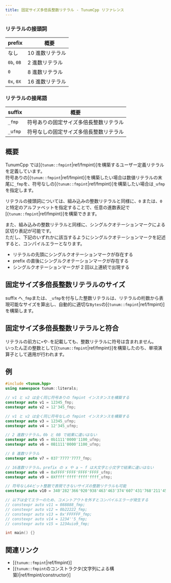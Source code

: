 ```yaml
---
title: 固定サイズ多倍長整数リテラル - TunumCpp リファレンス
---
```


### リテラルの接頭詞

| prefix |　概要 |
| --- | --- |
| なし | 10 進数リテラル |
| `0b`, `0B` | 2 進数リテラル |
| `0` | 8 進数リテラル |
| `0x`, `0X` | 16 進数リテラル |

### リテラルの接尾語

| suffix | 概要 |
| --- | --- |
| `_fmp` | 符号ありの固定サイズ多倍長整数リテラル |
| `_ufmp` | 符号なしの固定サイズ多倍長整数リテラル |

## 概要

TunumCpp では[{`tunum::fmpint`|ref/fmpint}]を構築するユーザー定義リテラルを定義しています。  
符号ありの[{`tunum::fmpint`|ref/fmpint}]を構築したい場合は数値リテラルの末尾に`_fmp`を、符号なしの[{`tunum::fmpint`|ref/fmpint}]を構築したい場合は`_ufmp`を指定します。

リテラルの接頭詞については、組み込みの整数リテラルと同様に、`0` または、`0`と特定のアルファベットを指定することで、任意の進数表記で[{`tunum::fmpint`|ref/fmpint}]を構築できます。

また、組み込みの整数リテラルと同様に、シングルクオテーションマークによる区切り表記が可能です。  
ただし、下記のいずれかに該当するようにシングルクオテーションマークを記述すると、コンパイルエラーとなります。

- リテラルの先頭にシングルクオテーションマークが存在する
- prefix の直後にシングルクオテーションマークが存在する
- シングルクオテーションマークが 2 回以上連続で出現する

## 固定サイズ多倍長整数リテラルのサイズ

suffix へ`_fmp`または、`_ufmp`を付与した整数リテラルは、リテラルの桁数から表現可能なサイズを算出し、自動的に適切な`Bytes`の[{`tunum::fmpint`|ref/fmpint}]を構築します。

## 固定サイズ多倍長整数リテラルと符合

リテラルの前方に`+`や`-`を記載しても、整数リテラルに符号は含まれません。  
いったん正の整数として[{`tunum::fmpint`|ref/fmpint}]を構築したのち、単項演算子として適用が行われます。

## 例

```cpp
#include <tunum.hpp>
using namespace tunum::literals;

// v1 と v2 は全く同じ符号ありの fmpint インスタンスを構築する
constexpr auto v1 = 12345_fmp;
constexpr auto v2 = 12'345_fmp;

// v1 と v2 は全く同じ符号なしの fmpint インスタンスを構築する
constexpr auto v3 = 12345_ufmp;
constexpr auto v4 = 12'345_ufmp;

// 2 進数リテラル。0b と 0B で結果に違いはない
constexpr auto v5 = 0b1111'0000'1100_ufmp;
constexpr auto v6 = 0B1111'0000'1100_ufmp;

// 8 進数リテラル
constexpr auto v7 = 037'7777'7777_fmp;

// 16進数リテラル。prefix の x や a ~ f は大文字と小文字で結果に違いはない
constexpr auto v8 = 0xFFFF'FFFF'FFFF'FFFF_ufmp;
constexpr auto v9 = 0Xffff'ffff'ffff'ffff_ufmp;

// 符号なし64ビット整数で表現できないサイズの整数リテラルも可能
constexpr auto v10 = 340'282'366'920'938'463'463'374'607'431'768'211'455_ufmp;

// 以下は全てエラーのため、コメントアウトを外すとコンパイルエラーが発生する
// constexpr auto v11 = 088888_fmp;
// constexpr auto v12 = 0b22222_fmp;
// constexpr auto v13 = 0x'FFFFFF_fmp;
// constexpr auto v14 = 1234''5_fmp;
// constexpr auto v15 = 1234uio9_fmp;

int main() {}
```

## 関連リンク

- [{`tunum::fmpint`|ref/fmpint}]
- [{`tunum::fmpint`のコンストラクタ(文字列による構築)|ref/fmpint/constructor}]
